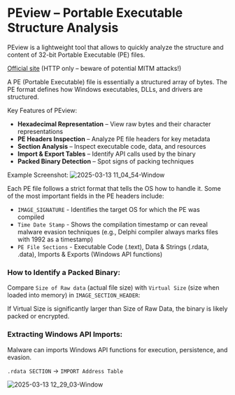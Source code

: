# PEview – Portable Executable Structure Analysis
PEview is a lightweight tool that allows to quickly analyze the structure and content of 32-bit Portable Executable (PE) files.

[Official site](http://wjradburn.com/software/) (HTTP only – beware of potential MITM attacks!)

A PE (Portable Executable) file is essentially a structured array of bytes. The PE format defines how Windows executables, DLLs, and drivers are structured.

Key Features of PEview:
- **Hexadecimal Representation** – View raw bytes and their character representations
- **PE Headers Inspection** – Analyze PE file headers for key metadata
- **Section Analysis** – Inspect executable code, data, and resources
- **Import & Export Tables** – Identify API calls used by the binary
- **Packed Binary Detection** – Spot signs of packing techniques

Example Screenshot:
![2025-03-13 11_04_54-Window](https://github.com/user-attachments/assets/c5c5d86f-d6d3-451f-ad38-281e2e67a049)

Each PE file follows a strict format that tells the OS how to handle it.
Some of the most important fields in the PE headers include:
- `IMAGE_SIGNATURE` - Identifies the target OS for which the PE was compiled
- `Time Date Stamp` - Shows the compilation timestamp or can reveal malware evasion techniques (e.g., Delphi compiler always marks files with 1992 as a timestamp)
- `PE File Sections` - Executable Code (.text), Data & Strings (.rdata, .data), Imports & Exports (Windows API functions)

### How to Identify a Packed Binary:
Compare `Size of Raw data` (actual file size) with `Virtual Size` (size when loaded into memory) in `IMAGE_SECTION_HEADER`:

If Virtual Size is significantly larger than Size of Raw Data, the binary is likely packed or encrypted.

### Extracting Windows API Imports:
Malware can imports Windows API functions for execution, persistence, and evasion.

`.rdata SECTION` -> `IMPORT Address Table` 

![2025-03-13 12_29_03-Window](https://github.com/user-attachments/assets/412a1d5e-9fc8-4aa5-a44a-a4c8f0a01377)
